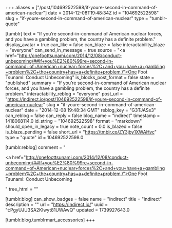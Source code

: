 +++
aliases = ["/post/104692522598/if-youre-second-in-command-of-american-nuclear"]
date = 2014-12-08T19:48:34Z
id = "104692522598"
slug = "if-youre-second-in-command-of-american-nuclear"
type = "tumblr-quote"

[tumblr]
text = "If you’re second-in-command of American nuclear forces, and you have a gambling problem, the country has a definite problem."
display_avatar = true
can_like = false
can_blaze = false
interactability_blaze = "everyone"
can_send_in_message = true
source = "<a href=\"http://onefoottsunami.com/2014/12/08/conduct-unbecoming/##If+you%E2%80%99re+second-in-command+of+American+nuclear+forces%2C+and+you+have+a+gambling+problem%2C+the+country+has+a+definite+problem.\">One Foot Tsunami: Conduct Unbecoming</a>"
is_blocks_post_format = false
state = "published"
summary = "If you’re second-in-command of American nuclear forces, and you have a gambling problem, the country has a definite problem."
interactability_reblog = "everyone"
post_url = "https://indirect.io/post/104692522598/if-youre-second-in-command-of-american-nuclear"
slug = "if-youre-second-in-command-of-american-nuclear"
date = "2014-12-08 19:48:34 GMT"
reblog_key = "G3TJASs3"
can_reblog = false
can_reply = false
blog_name = "indirect"
timestamp = 1418068114.0
id_string = "104692522598"
format = "markdown"
should_open_in_legacy = true
note_count = 0.0
is_blazed = false
is_blaze_pending = false
short_url = "https://tmblr.co/ZY3jby1XWAHvc"
type = "quote"
id = 104692522598.0

[tumblr.reblog]
comment = "<p><a href=\"http://onefoottsunami.com/2014/12/08/conduct-unbecoming/##If+you%E2%80%99re+second-in-command+of+American+nuclear+forces%2C+and+you+have+a+gambling+problem%2C+the+country+has+a+definite+problem.\">One Foot Tsunami: Conduct Unbecoming</a></p>"
tree_html = ""

[tumblr.blog]
can_show_badges = false
name = "indirect"
title = "indirect"
description = ""
url = "https://indirect.io/"
uuid = "t:PgyUJU3SA2Klwyt81UWAwQ"
updated = 1739927643.0

[tumblr.blog.tumblrmart_accessories]
+++
